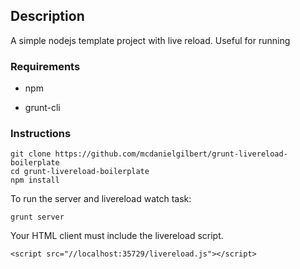 Description
-----------

A simple nodejs template project with live reload.  Useful for running



### Requirements

-   npm

-   grunt-cli





### Instructions

~~~~~~~~~~~~~~~~~~~~~~~~~~~~~~~~~~~~~~~~~~~~~~~~~~~~~~~~~~~~~~~~~~~~~~~~~~~~~~~~
git clone https://github.com/mcdanielgilbert/grunt-livereload-boilerplate
cd grunt-livereload-boilerplate
npm install
~~~~~~~~~~~~~~~~~~~~~~~~~~~~~~~~~~~~~~~~~~~~~~~~~~~~~~~~~~~~~~~~~~~~~~~~~~~~~~~~



To run the server and livereload watch task:

~~~~~~~~~~~~~~~~~~~~~~~~~~~~~~~~~~~~~~~~~~~~~~~~~~~~~~~~~~~~~~~~~~~~~~~~~~~~~~~~
grunt server
~~~~~~~~~~~~~~~~~~~~~~~~~~~~~~~~~~~~~~~~~~~~~~~~~~~~~~~~~~~~~~~~~~~~~~~~~~~~~~~~



Your HTML client must include the livereload script.

~~~~~~~~~~~~~~~~~~~~~~~~~~~~~~~~~~~~~~~~~~~~~~~~~~~~~~~~~~~~~~~~~~~~~~~~~~~~~~~~
<script src="//localhost:35729/livereload.js"></script>
~~~~~~~~~~~~~~~~~~~~~~~~~~~~~~~~~~~~~~~~~~~~~~~~~~~~~~~~~~~~~~~~~~~~~~~~~~~~~~~~




